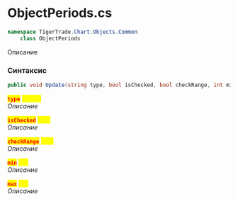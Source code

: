 
# ObjectPeriods.cs
```csharp
namespace TigerTrade.Chart.Objects.Common  
    class ObjectPeriods
```

Описание

### Синтаксис
```csharp
public void Update(string type, bool isChecked, bool checkRange, int min, int max)
```

<mark style="color:red;">**`type`**</mark> <mark style="color:yellow;">`string`</mark>  
 *Описание*  
  
<mark style="color:red;">**`isChecked`**</mark> <mark style="color:yellow;">`bool`</mark>  
 *Описание*  
  
<mark style="color:red;">**`checkRange`**</mark> <mark style="color:yellow;">`bool`</mark>  
 *Описание*  
  
<mark style="color:red;">**`min`**</mark> <mark style="color:yellow;">`int`</mark>  
 *Описание*  
  
<mark style="color:red;">**`max`**</mark> <mark style="color:yellow;">`int`</mark>  
 *Описание*  
  

                    
                    
